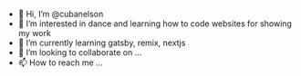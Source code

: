 - 👋 Hi, I’m @cubanelson
- 👀 I’m interested in dance and learning how to code websites for showing my work
- 🌱 I’m currently learning gatsby, remix, nextjs
- 💞️ I’m looking to collaborate on ...
- 📫 How to reach me ...

<!---
cubanelson/cubanelson is a ✨ special ✨ repository because its `README.md` (this file) appears on your GitHub profile.
You can click the Preview link to take a look at your changes.
--->
